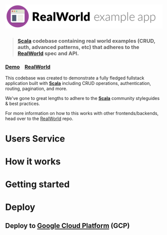 # ![RealWorld Example App](logo.png)

> ### [Scala](https://www.scala-lang.org/) codebase containing real world examples (CRUD, auth, advanced patterns, etc) that adheres to the [RealWorld](https://github.com/gothinkster/realworld) spec and API.


### [Demo](https://demo.realworld.io/)&nbsp;&nbsp;&nbsp;&nbsp;[RealWorld](https://github.com/gothinkster/realworld)


This codebase was created to demonstrate a fully fledged fullstack application built with **[Scala](https://www.scala-lang.org/)** including CRUD operations, authentication, routing, pagination, and more.

We've gone to great lengths to adhere to the **[Scala](https://www.scala-lang.org/)** community styleguides & best practices.

For more information on how to this works with other frontends/backends, head over to the [RealWorld](https://github.com/gothinkster/realworld) repo.

# Users Service

# How it works

> 

# Getting started

> 

# Deploy

## Deploy to [Google Cloud Platform](https://cloud.google.com/) (GCP)
